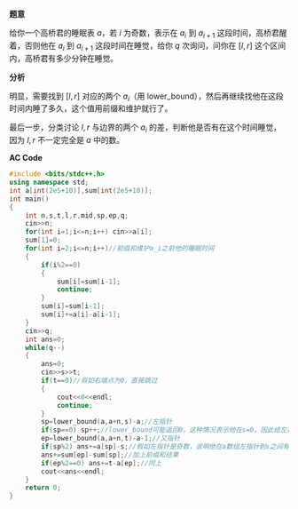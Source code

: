 **题意**

给你一个高桥君的睡眠表 $a$，若 $i$ 为奇数，表示在 $a_i$ 到 $a_{i+1}$ 这段时间，高桥君醒着，否则他在 $a_i$ 到 $a_{i+1}$ 这段时间在睡觉，给你 $q$ 次询问，问你在 $[l,r]$ 这个区间内，高桥君有多少分钟在睡觉。

**分析**

明显，需要找到 $[l,r]$ 对应的两个 $a_i$（用 lower_bound），然后再继续找他在这段时间内睡了多久，这个值用前缀和维护就行了。

最后一步，分类讨论 $l,r$ 与边界的两个 $a_i$ 的差，判断他是否有在这个时间睡觉，因为 $l,r$ 不一定完全是 $a$ 中的数。

**AC Code**
```cpp
#include <bits/stdc++.h>
using namespace std;
int a[int(2e5+10)],sum[int(2e5+10)];
int main()
{
	int n,s,t,l,r,mid,sp,ep,q;
	cin>>n;
	for(int i=1;i<=n;i++) cin>>a[i];
	sum[1]=0;
	for(int i=2;i<=n;i++)//前缀和维护a_i之前他的睡眠时间
	{
		if(i%2==0)
		{
			sum[i]=sum[i-1];
			continue;
		}
		sum[i]=sum[i-1];
		sum[i]+=a[i]-a[i-1];
	}
	cin>>q;
	int ans=0;
	while(q--)
	{
		ans=0;
		cin>>s>>t;
		if(t==0)//假如右端点为0，直接跳过
		{
			cout<<0<<endl;
			continue;
		}
		sp=lower_bound(a,a+n,s)-a;//左指针
		if(sp==0) sp++;//lower_bound可能返回0，这种情况表示他在s=0，因此给左指针加一
		ep=lower_bound(a,a+n,t)-a-1;//又指针
		if(sp%2) ans+=a[sp]-s;//假如左指针是奇数，说明他在a数组左指针到s之间有睡觉时间，加上
		ans+=sum[ep]-sum[sp];//加上前缀和结果
		if(ep%2==0) ans+=t-a[ep];//同上
		cout<<ans<<endl;
	}
	return 0;
}